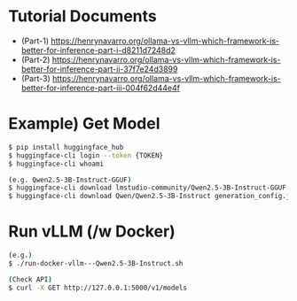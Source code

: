 # Tutorial Documents

- (Part-1) https://henrynavarro.org/ollama-vs-vllm-which-framework-is-better-for-inference-part-i-d8211d7248d2
- (Part-2) https://henrynavarro.org/ollama-vs-vllm-which-framework-is-better-for-inference-part-ii-37f7e24d3899
- (Part-3) https://henrynavarro.org/ollama-vs-vllm-which-framework-is-better-for-inference-part-iii-004f62d44e4f

# Example) Get Model

```bash
$ pip install huggingface_hub
$ huggingface-cli login --token {TOKEN}
$ huggingface-cli whoami

(e.g. Qwen2.5-3B-Instruct-GGUF)
$ huggingface-cli download lmstudio-community/Qwen2.5-3B-Instruct-GGUF Qwen2.5-3B-Instruct-Q4_K_M.gguf --local-dir ./models/Qwen2.5-3B-Instruct/ 
$ huggingface-cli download Qwen/Qwen2.5-3B-Instruct generation_config.json --local-dir ./config/Qwen2.5-3B-Instruct
```

# Run vLLM (/w Docker)

```bash
(e.g.)
$ ./run-docker-vllm---Qwen2.5-3B-Instruct.sh

(Check API)
$ curl -X GET http://127.0.0.1:5000/v1/models
```
